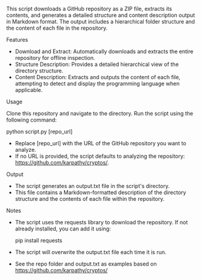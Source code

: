 This script downloads a GitHub repository as a ZIP file, extracts its contents, and generates a detailed structure and content description output in Markdown format. The output includes a hierarchical folder structure and the content of each file in the repository.

Features

- Download and Extract: Automatically downloads and extracts the entire repository for offline inspection.
- Structure Description: Provides a detailed hierarchical view of the directory structure.
- Content Description: Extracts and outputs the content of each file, attempting to detect and display the programming language when applicable.

Usage

Clone this repository and navigate to the directory. Run the script using the following command:

python script.py [repo_url]

- Replace [repo_url] with the URL of the GitHub repository you want to analyze.
- If no URL is provided, the script defaults to analyzing the repository: https://github.com/karpathy/cryptos/.

Output

- The script generates an output.txt file in the script's directory.
- This file contains a Markdown-formatted description of the directory structure and the contents of each file within the repository.

Notes

- The script uses the requests library to download the repository. If not already installed, you can add it using:

  pip install requests

- The script will overwrite the output.txt file each time it is run.
- See the repo folder and output.txt as examples based on https://github.com/karpathy/cryptos/

